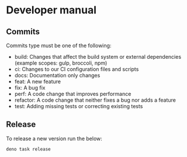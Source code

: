# Developer manual

## Commits

Commits type must be one of the following:

- build: Changes that affect the build system or external dependencies (example
  scopes: gulp, broccoli, npm)
- ci: Changes to our CI configuration files and scripts
- docs: Documentation only changes
- feat: A new feature
- fix: A bug fix
- perf: A code change that improves performance
- refactor: A code change that neither fixes a bug nor adds a feature
- test: Adding missing tests or correcting existing tests

## Release

To release a new version run the below:

`deno task release`
